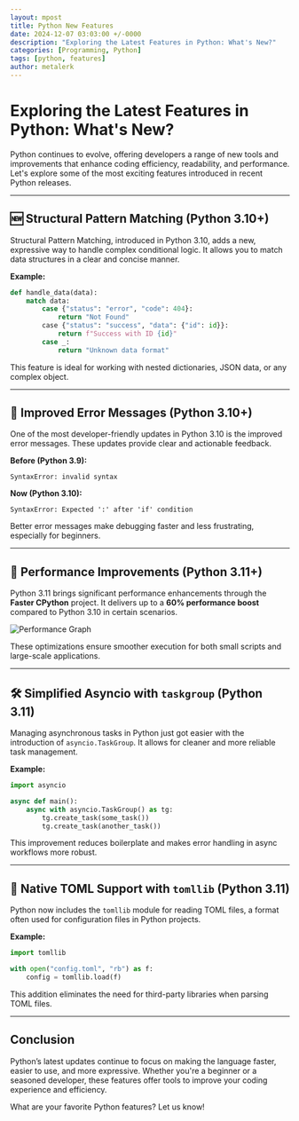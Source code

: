 ```yaml
---
layout: mpost
title: Python New Features
date: 2024-12-07 03:03:00 +/-0000
description: "Exploring the Latest Features in Python: What's New?"
categories: [Programming, Python]
tags: [python, features]
author: metalerk
---
```


# Exploring the Latest Features in Python: What's New?

Python continues to evolve, offering developers a range of new tools and improvements that enhance coding efficiency, readability, and performance. Let's explore some of the most exciting features introduced in recent Python releases.

---

## 🆕 Structural Pattern Matching (Python 3.10+)

Structural Pattern Matching, introduced in Python 3.10, adds a new, expressive way to handle complex conditional logic. It allows you to match data structures in a clear and concise manner.

**Example:**

```python
def handle_data(data):
    match data:
        case {"status": "error", "code": 404}:
            return "Not Found"
        case {"status": "success", "data": {"id": id}}:
            return f"Success with ID {id}"
        case _:
            return "Unknown data format"
```

This feature is ideal for working with nested dictionaries, JSON data, or any complex object.

---

## 🌟 Improved Error Messages (Python 3.10+)

One of the most developer-friendly updates in Python 3.10 is the improved error messages. These updates provide clear and actionable feedback.

**Before (Python 3.9):**

```plaintext
SyntaxError: invalid syntax
```

**Now (Python 3.10):**

```plaintext
SyntaxError: Expected ':' after 'if' condition
```

Better error messages make debugging faster and less frustrating, especially for beginners.

---

## 🚀 Performance Improvements (Python 3.11+)

Python 3.11 brings significant performance enhancements through the **Faster CPython** project. It delivers up to a **60% performance boost** compared to Python 3.10 in certain scenarios.

![Performance Graph](https://example.com/python-performance-graph.png)

These optimizations ensure smoother execution for both small scripts and large-scale applications.

---

## 🛠️ Simplified Asyncio with `taskgroup` (Python 3.11)

Managing asynchronous tasks in Python just got easier with the introduction of `asyncio.TaskGroup`. It allows for cleaner and more reliable task management.

**Example:**

```python
import asyncio

async def main():
    async with asyncio.TaskGroup() as tg:
        tg.create_task(some_task())
        tg.create_task(another_task())
```

This improvement reduces boilerplate and makes error handling in async workflows more robust.

---

## 🔧 Native TOML Support with `tomllib` (Python 3.11)

Python now includes the `tomllib` module for reading TOML files, a format often used for configuration files in Python projects.

**Example:**

```python
import tomllib

with open("config.toml", "rb") as f:
    config = tomllib.load(f)
```

This addition eliminates the need for third-party libraries when parsing TOML files.

---

## Conclusion

Python’s latest updates continue to focus on making the language faster, easier to use, and more expressive. Whether you're a beginner or a seasoned developer, these features offer tools to improve your coding experience and efficiency.

What are your favorite Python features? Let us know!




